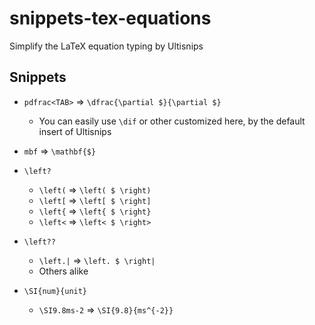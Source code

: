 # snippets-tex-equations
Simplify the LaTeX equation typing by Ultisnips

## Snippets

* `pdfrac<TAB>` => `\dfrac{\partial $}{\partial $}`
  * You can easily use `\dif` or other customized here, by the default insert of Ultisnips

* `mbf` => `\mathbf{$}`
* `\left?`
  * `\left(` => `\left( $ \right)`
  * `\left[` => `\left[ $ \right]`
  * `\left{` => `\left{ $ \right}`
  * `\left<` => `\left< $ \right>`

* `\left??`
  * `\left.|` => `\left. $ \right|`
  * Others alike

* `\SI{num}{unit}`
  * `\SI9.8ms-2` => `\SI{9.8}{ms^{-2}}`
